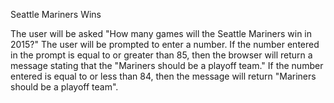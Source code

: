 Seattle Mariners Wins

The user will be asked "How many games will the Seattle Mariners win in 2015?"
The user will be prompted to enter a number. If the number entered in the prompt is equal to or greater than 85, then the browser will return a message stating that the "Mariners should be a playoff team."
If the number entered is equal to or less than 84, then the message will return "Mariners should be a playoff team".


